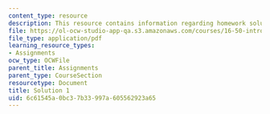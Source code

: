 ```yaml
---
content_type: resource
description: This resource contains information regarding homework solution 1.
file: https://ol-ocw-studio-app-qa.s3.amazonaws.com/courses/16-50-introduction-to-propulsion-systems-spring-2012/6c61545a0bc37b33997a605562923a65_MIT16_50S12_sol1.pdf
file_type: application/pdf
learning_resource_types:
- Assignments
ocw_type: OCWFile
parent_title: Assignments
parent_type: CourseSection
resourcetype: Document
title: Solution 1
uid: 6c61545a-0bc3-7b33-997a-605562923a65
---
```

